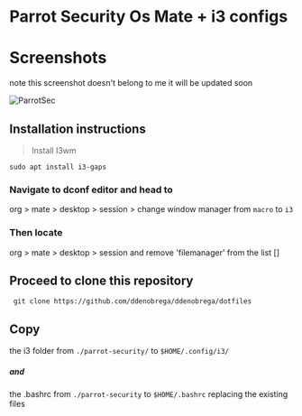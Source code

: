 # Parrot Security Os Mate + i3 configs

# Screenshots

note this screenshot doesn't belong to me it will be updated soon

![ParrotSec](https://github.com/ddenobega/dotfiles/blob/master/parrot-security/parrot.png)

## Installation instructions

> Install I3wm

```
sudo apt install i3-gaps
```

### Navigate to dconf editor and head to

org > mate > desktop > session >
change window manager from `macro` to `i3`

### Then locate

org > mate > desktop > session
and remove 'filemanager' from the list []

## Proceed to clone this repository

` git clone https://github.com/ddenobrega/ddenobrega/dotfiles`

## Copy

the i3 folder from `./parrot-security/` to `$HOME/.config/i3/`

##### and

the .bashrc from `./parrot-security` to `$HOME/.bashrc` replacing the existing files
